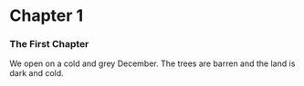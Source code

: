 # Chapter 1

### The First Chapter

We open on a cold and grey December. The trees are barren and the land is dark and cold.
